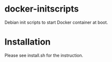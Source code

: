 docker-initscripts
==================

Debian init scripts to start Docker container at boot.


Installation
============

Please see install.sh for the instruction.

